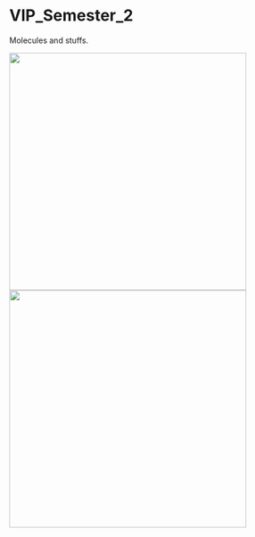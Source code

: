 # VIP_Semester_2
Molecules and stuffs.


<img src="https://github.com/tomonarifeehan/VIP_Semester_2/blob/master/salt.png" width="425"/> 
<img src="http://www.arabnews.com/sites/default/files/userimages/17/ann_p16_03022017_ed1-2.jpg" width="425"/> 
